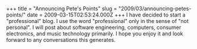 +++
title = "Announcing Pete's Points"
slug = "2009/03/announcing-petes-points/"
date = 2009-03-15T02:53:24.000Z
+++
I have decided to start a "professional" blog. I use the word "professional" only in the sense of "not personal". I will post about software engineering, computers, consumer electronics, and music technology primarily. I hope you enjoy it and look forward to any conversations this generates.
